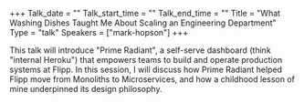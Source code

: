 +++
Talk_date = ""
Talk_start_time = ""
Talk_end_time = ""
Title = "What Washing Dishes Taught Me About Scaling an Engineering Department"
Type = "talk"
Speakers = ["mark-hopson"]
+++

This talk will introduce "Prime Radiant", a self-serve dashboard (think "internal Heroku") that empowers teams to build and operate production systems at Flipp. In this session, I will discuss how Prime Radiant helped Flipp move from Monoliths to Microservices, and how a childhood lesson of mine underpinned its design philosophy.

